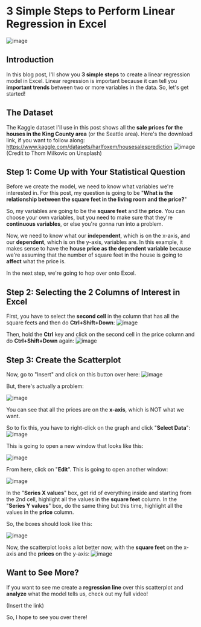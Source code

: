 # 3 Simple Steps to Perform Linear Regression in Excel
![image](https://github.com/dylans0ng/dylans0ng.github.io/assets/112503726/f39fd730-2752-4a3e-ae45-6e371923d4b8)

## Introduction
In this blog post, I'll show you **3 simple steps** to create a linear regression model in Excel. Linear regression is important because it can tell you **important trends** between two or more variables in the data. So, let's get started!

## The Dataset
The Kaggle dataset I'll use in this post shows all the **sale prices for the houses in the King County area** (or the Seattle area). Here's the download link, if you want to follow along: https://www.kaggle.com/datasets/harlfoxem/housesalesprediction
![image](https://github.com/dylans0ng/dylans0ng.github.io/assets/112503726/969fd428-72d4-43ad-8935-b975201be5b1)
(Credit to Thom Milkovic on Unsplash)

## Step 1: Come Up with Your Statistical Question
Before we create the model, we need to know what variables we're interested in. For this post, my question is going to be "**What is the relationship between the square feet in the living room and the price?**"

So, my variables are going to be the **square feet** and the **price**. You can choose your own variables, but you need to make sure that they're **continuous variables**, or else you're gonna run into a problem.

Now, we need to know what our **independent**, which is on the x-axis, and our **dependent**, which is on the y-axis, variables are. In this example, it makes sense to have the **house price as the dependent variable** because we're assuming that the number of square feet in the house is going to **affect** what the price is.

In the next step, we're going to hop over onto Excel.

## Step 2: Selecting the 2 Columns of Interest in Excel
First, you have to select the **second cell** in the column that has all the square feets and then do **Ctrl+Shift+Down**:
![image](https://github.com/dylans0ng/dylans0ng.github.io/assets/112503726/c8a43289-6465-4fb3-a38a-440efd38406f)

Then, hold the **Ctrl** key and click on the second cell in the price column and do **Ctrl+Shift+Down** again:
![image](https://github.com/dylans0ng/dylans0ng.github.io/assets/112503726/d617b9ed-a467-498f-9e6b-8d3a7cfeea8c)

## Step 3: Create the Scatterplot
Now, go to "Insert" and click on this button over here:
![image](https://github.com/dylans0ng/dylans0ng.github.io/assets/112503726/ed7e2f26-d452-486d-83e2-04828538462b)

But, there's actually a problem:

![image](https://github.com/dylans0ng/dylans0ng.github.io/assets/112503726/bce6bf19-3e7c-4b73-8fe6-30a253903d4b)

You can see that all the prices are on the **x-axis**, which is NOT what we want.

So to fix this, you have to right-click on the graph and click "**Select Data**":
![image](https://github.com/dylans0ng/dylans0ng.github.io/assets/112503726/7b7db17f-4704-4b1a-8d88-937b1d4246d7)

This is going to open a new window that looks like this:

![image](https://github.com/dylans0ng/dylans0ng.github.io/assets/112503726/d8084b61-8c83-45ff-aa6c-f2dfba8e2837)

From here, click on "**Edit**". This is going to open another window:

![image](https://github.com/dylans0ng/dylans0ng.github.io/assets/112503726/3f66ab67-782e-449b-a845-9b90db26c90e)

In the "**Series X values**" box, get rid of everything inside and starting from the 2nd cell, highlight all the values in the **square feet** column. In the "**Series Y values**" box, do the same thing but this time, highlight all the values in the **price** column. 

So, the boxes should look like this:

![image](https://github.com/dylans0ng/dylans0ng.github.io/assets/112503726/8fdc7778-27a5-4873-b120-0081d0db2ed3)

Now, the scatterplot looks a lot better now, with the **square feet** on the x-axis and the **prices** on the y-axis:
![image](https://github.com/dylans0ng/dylans0ng.github.io/assets/112503726/5dc47dee-38fb-4c5b-9734-6643688ba46c)

## Want to See More?
If you want to see me create a **regression line** over this scatterplot and **analyze** what the model tells us, check out my full video!

(Insert the link) 

So, I hope to see you over there! 
